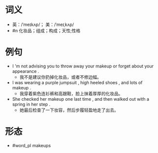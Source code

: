 # 词义
- 英：/ˈmeɪkʌp/； 美：/ˈmeɪˌkʌp/
- #n 化妆品；组成；构成；天性;性格
# 例句
- I 'm not advising you to throw away your makeup or forget about your appearance .
	- 我不是建议你扔掉化妆品，或者不修边幅。
- I was wearing a purple jumpsuit , high heeled shoes , and lots of makeup .
	- 我穿着紫色连衫裤和高跟鞋，脸上抹着厚厚的化妆品。
- She checked her makeup one last time , and then walked out with a spring in her step .
	- 她最后检查了一下妆容，然后步履轻盈地走了出去。
# 形态
- #word_pl makeups
